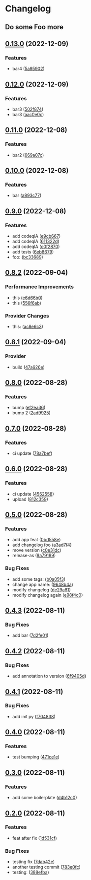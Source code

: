 # Changelog


## Do some Foo more


## [0.13.0](https://github.com/robcxyz/conventional-commits-testing/compare/v0.12.0...v0.13.0) (2022-12-09)


### Features

* bar4 ([5a95902](https://github.com/robcxyz/conventional-commits-testing/commit/5a9590232cf59fc20e5bbc29bb7b39b51fd8762f))

## [0.12.0](https://github.com/robcxyz/conventional-commits-testing/compare/v0.11.0...v0.12.0) (2022-12-09)


### Features

* bar3 ([502f874](https://github.com/robcxyz/conventional-commits-testing/commit/502f87494694797f9186584c2455bec1a22970df))
* bar3 ([aac0e0c](https://github.com/robcxyz/conventional-commits-testing/commit/aac0e0c6120b2e75017e4c93b049b396e2cf6fe5))

## [0.11.0](https://github.com/robcxyz/conventional-commits-testing/compare/v0.10.0...v0.11.0) (2022-12-08)


### Features

* bar2 ([669a07c](https://github.com/robcxyz/conventional-commits-testing/commit/669a07cef621587b1d264759283d53665605da70))

## [0.10.0](https://github.com/robcxyz/conventional-commits-testing/compare/v0.9.0...v0.10.0) (2022-12-08)


### Features

* bar ([a893c77](https://github.com/robcxyz/conventional-commits-testing/commit/a893c7758d99ca20a97c4e0ca3e148799045a41a))

## [0.9.0](https://github.com/robcxyz/conventional-commits-testing/compare/v0.8.2...v0.9.0) (2022-12-08)


### Features

* add codeqlA ([e9cb667](https://github.com/robcxyz/conventional-commits-testing/commit/e9cb66720824b7794c1418f547e7f866367a8ede))
* add codeqlA ([611322d](https://github.com/robcxyz/conventional-commits-testing/commit/611322d73c8b6fc3ae4612379b8674709ab1008b))
* add codeqlA ([c0f2870](https://github.com/robcxyz/conventional-commits-testing/commit/c0f287041621bf1bade1e1d445e21e8211f71ce0))
* add tests ([6eb8679](https://github.com/robcxyz/conventional-commits-testing/commit/6eb8679d4276724f75c7719524b4adce704e7dbe))
* foo: ([bc33689](https://github.com/robcxyz/conventional-commits-testing/commit/bc336893c04f66045506274bd6634e6c1483fdb8))

## [0.8.2](https://github.com/robcxyz/conventional-commits-testing/compare/v0.8.1...v0.8.2) (2022-09-04)


### Performance Improvements

* this ([e6d66b0](https://github.com/robcxyz/conventional-commits-testing/commit/e6d66b0071f5e94bdd2bce55bc6d1c11998b15ea))
* this ([556f6ab](https://github.com/robcxyz/conventional-commits-testing/commit/556f6ab02aee23b7dfd0b54c02bd8470cf667df4))


### Provider Changes

* this: ([ac8e6c3](https://github.com/robcxyz/conventional-commits-testing/commit/ac8e6c3419b21e79d7a3c41cc6fb85b7688f5655))

## [0.8.1](https://github.com/robcxyz/conventional-commits-testing/compare/v0.8.0...v0.8.1) (2022-09-04)


### Provider

* build ([47a626e](https://github.com/robcxyz/conventional-commits-testing/commit/47a626ea8bdb3fba5ff37812a59393601dd045ab))

## [0.8.0](https://github.com/robcxyz/conventional-commits-testing/compare/v0.7.0...v0.8.0) (2022-08-28)


### Features

* bump ([ef2ea36](https://github.com/robcxyz/conventional-commits-testing/commit/ef2ea36fc9e5bd7a443ac0d87be2b9c7d872d4fa))
* bump 2 ([2ad9925](https://github.com/robcxyz/conventional-commits-testing/commit/2ad9925d198ff209befa7726cb166cbe1e987f08))

## [0.7.0](https://github.com/robcxyz/conventional-commits-testing/compare/v0.6.0...v0.7.0) (2022-08-28)


### Features

* ci update ([78a7bef](https://github.com/robcxyz/conventional-commits-testing/commit/78a7bef37e63db7196b024a140b298afec1f423a))

## [0.6.0](https://github.com/robcxyz/conventional-commits-testing/compare/v0.5.0...v0.6.0) (2022-08-28)


### Features

* ci update ([4552558](https://github.com/robcxyz/conventional-commits-testing/commit/45525580beee5d48a2331829d2c99e43fd5119f4))
* upload ([812c359](https://github.com/robcxyz/conventional-commits-testing/commit/812c359fdb1349b227bd5806175004f89762fb4c))

## [0.5.0](https://github.com/robcxyz/conventional-commits-testing/compare/v0.4.3...v0.5.0) (2022-08-28)


### Features

* add app feat ([0bd558e](https://github.com/robcxyz/conventional-commits-testing/commit/0bd558eba95b2154a1752bcd18d61e96c441fe21))
* add changelog foo ([a3ad7f4](https://github.com/robcxyz/conventional-commits-testing/commit/a3ad7f4390586cade0f34b64714ec4d6bab93c5f))
* move version ([c0e31dc](https://github.com/robcxyz/conventional-commits-testing/commit/c0e31dc0c39c12d5e426e3c93f9849f84684de50))
* release-as ([8a79189](https://github.com/robcxyz/conventional-commits-testing/commit/8a7918996f8c735b35891c9dfe687887994a30c4))


### Bug Fixes

* add some tags: ([b0a05f3](https://github.com/robcxyz/conventional-commits-testing/commit/b0a05f30650c8444c6f09e349edc91b02d5ca50a))
* change app name: ([9648b4a](https://github.com/robcxyz/conventional-commits-testing/commit/9648b4a632f0fe4a72ea2762f7090fac750c2df6))
* modify changelog ([de29a81](https://github.com/robcxyz/conventional-commits-testing/commit/de29a818033c2ca9f8ecc4b03ccc9063cddd1a7b))
* modify changelog again ([e98f4c0](https://github.com/robcxyz/conventional-commits-testing/commit/e98f4c04ae30eb19024030a5aa899fe9f0c86530))

## [0.4.3](https://github.com/robcxyz/conventional-commits-testing/compare/v0.4.2...v0.4.3) (2022-08-11)


### Bug Fixes

* add bar ([7d2fe01](https://github.com/robcxyz/conventional-commits-testing/commit/7d2fe0117c41684b786b6939e25a8d507935c205))

## [0.4.2](https://github.com/robcxyz/conventional-commits-testing/compare/v0.4.1...v0.4.2) (2022-08-11)


### Bug Fixes

* add annotation to version ([6f9405d](https://github.com/robcxyz/conventional-commits-testing/commit/6f9405dbfb43920a60b3527dc21358965b2c0f25))

## [0.4.1](https://github.com/robcxyz/conventional-commits-testing/compare/v0.4.0...v0.4.1) (2022-08-11)


### Bug Fixes

* add init py ([f704838](https://github.com/robcxyz/conventional-commits-testing/commit/f7048383fc131a18b3a9fc344a741e5a2e130310))

## [0.4.0](https://github.com/robcxyz/conventional-commits-testing/compare/v0.3.0...v0.4.0) (2022-08-11)


### Features

* test bumping ([471ce1e](https://github.com/robcxyz/conventional-commits-testing/commit/471ce1e8adda2fb8f86de7c565e3b981347fe4d1))

## [0.3.0](https://github.com/robcxyz/conventional-commits-testing/compare/v0.2.0...v0.3.0) (2022-08-11)


### Features

* add some boilerplate ([d4b12c0](https://github.com/robcxyz/conventional-commits-testing/commit/d4b12c0bd26c31a4310963506fd8537d9afa5d50))

## [0.2.0](https://github.com/robcxyz/conventional-commits-testing/compare/v0.1.0...v0.2.0) (2022-08-11)


### Features

* feat after fix ([1d531cf](https://github.com/robcxyz/conventional-commits-testing/commit/1d531cf1f93bf51b8cfb20d0f5288c5a443c0337))


### Bug Fixes

* testing fix ([7dab42e](https://github.com/robcxyz/conventional-commits-testing/commit/7dab42e2f11374c94642079f5d82e56858c11078))
* another testing commit ([783e0fc](https://github.com/robcxyz/conventional-commits-testing/commit/783e0fc6abc3830d44b8e81ab3375d37d04cf4a1))
* testing: ([388efba](https://github.com/robcxyz/conventional-commits-testing/commit/388efba4d6eb069b287be60cde4228f9484d8638))
